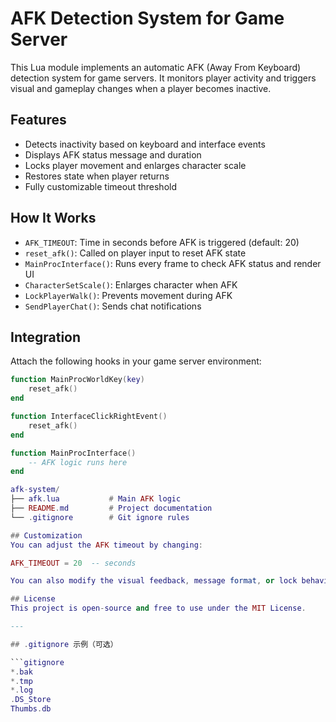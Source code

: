 # AFK Detection System for Game Server

This Lua module implements an automatic AFK (Away From Keyboard) detection system for game servers. It monitors player activity and triggers visual and gameplay changes when a player becomes inactive.

## Features

- Detects inactivity based on keyboard and interface events
- Displays AFK status message and duration
- Locks player movement and enlarges character scale
- Restores state when player returns
- Fully customizable timeout threshold

## How It Works

- `AFK_TIMEOUT`: Time in seconds before AFK is triggered (default: 20)
- `reset_afk()`: Called on player input to reset AFK state
- `MainProcInterface()`: Runs every frame to check AFK status and render UI
- `CharacterSetScale()`: Enlarges character when AFK
- `LockPlayerWalk()`: Prevents movement during AFK
- `SendPlayerChat()`: Sends chat notifications

## Integration

Attach the following hooks in your game server environment:

```lua
function MainProcWorldKey(key)
    reset_afk()
end

function InterfaceClickRightEvent()
    reset_afk()
end

function MainProcInterface()
    -- AFK logic runs here
end

afk-system/
├── afk.lua           # Main AFK logic
├── README.md         # Project documentation
└── .gitignore        # Git ignore rules

## Customization
You can adjust the AFK timeout by changing:

AFK_TIMEOUT = 20  -- seconds

You can also modify the visual feedback, message format, or lock behavior to suit your game.

## License
This project is open-source and free to use under the MIT License.

---

## .gitignore 示例（可选）

```gitignore
*.bak
*.tmp
*.log
.DS_Store
Thumbs.db

